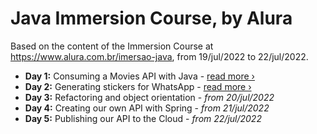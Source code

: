 # Java Immersion Course, by Alura

Based on the content of the Immersion Course at https://www.alura.com.br/imersao-java, from 19/jul/2022 to 22/jul/2022.

* **Day 1:** Consuming a Movies API with Java - [read more ›][day-1]
* **Day 2:** Generating stickers for WhatsApp - [read more ›][day-2]
* **Day 3:** Refactoring and object orientation - _from 20/jul/2022_
* **Day 4:** Creating our own API with Spring - _from 21/jul/2022_
* **Day 5:** Publishing our API to the Cloud - _from 22/jul/2022_

[day-1]: /docs/day-1.md
[day-2]: /docs/day-2.md
